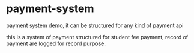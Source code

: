 # payment-system
payment system demo, it can be structured for any kind of payment api

this is a system of payment structured for student fee payment, record of payment are logged for record purpose. 
